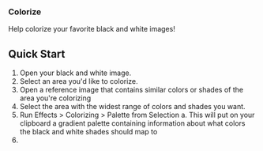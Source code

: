 ### Colorize

Help colorize your favorite black and white images!

## Quick Start

1. Open your black and white image.
2. Select an area you'd like to colorize.
3. Open a reference image that contains similar colors or shades of the area you're colorizing
4. Select the area with the widest range of colors and shades you want.
5. Run Effects > Colorizing > Palette from Selection
  a. This will put on your clipboard a gradient palette containing information about what colors the black and white shades should map to
6. 

